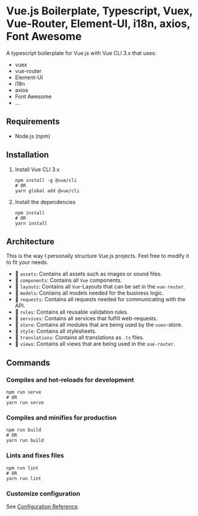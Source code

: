 # Vue.js Boilerplate, Typescript, Vuex, Vue-Router, Element-UI, i18n, axios, Font Awesome

A typescript boilerplate for Vue.js with Vue CLI 3.x that uses:
- vuex
- vue-router
- Element-UI
- i18n
- axios
- Font Awesome
- ...

## Requirements
- Node.js (npm)


## Installation
1. Install Vue CLI 3.x
    ```
    npm install -g @vue/cli
    # OR
    yarn global add @vue/cli
    ```
    
2. Install the dependencies
    ```
    npm install
    # OR
    yarn install
    ```
    
## Architecture
This is the way I personally structure Vue.js projects. Feel free to modify it to fit your needs.
- :file_folder: `assets`: Contains all assets such as images or sound files.
- :file_folder: `components`: Contains all `Vue` components.
- :file_folder: `layouts`: Contains all `Vue`-Layouts that can be set in the `vue-router`.
- :file_folder: `models`: Contains all models needed for the business logic.
- :file_folder: `requests`: Contains all requests needed for communicating with the API.
- :file_folder: `rules`: Contains all reusable validation rules.
- :file_folder: `services`: Contains all services that fulfill web-requests.
- :file_folder: `store`: Contains all modules that are being used by the `vuex`-store.
- :file_folder: `style`: Contains all stylesheets.
- :file_folder: `translations`: Contains all translations as `.ts` files.
- :file_folder: `views`: Contains all views that are being used in the `vue-router`.


## Commands
### Compiles and hot-reloads for development
```
npm run serve
# OR
yarn run serve
```

### Compiles and minifies for production
```
npm run build
# OR
yarn run build
```

### Lints and fixes files
```
npm run lint
# OR
yarn run lint
```

### Customize configuration
See [Configuration Reference](https://cli.vuejs.org/config/).
